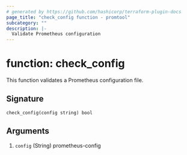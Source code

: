 ```yaml
---
# generated by https://github.com/hashicorp/terraform-plugin-docs
page_title: "check_config function - promtool"
subcategory: ""
description: |-
  Validate Prometheus configuration
---
```


# function: check_config

This function validates a Prometheus configuration file.



## Signature

<!-- signature generated by tfplugindocs -->
```text
check_config(config string) bool
```

## Arguments

<!-- arguments generated by tfplugindocs -->
1. `config` (String) prometheus-config
